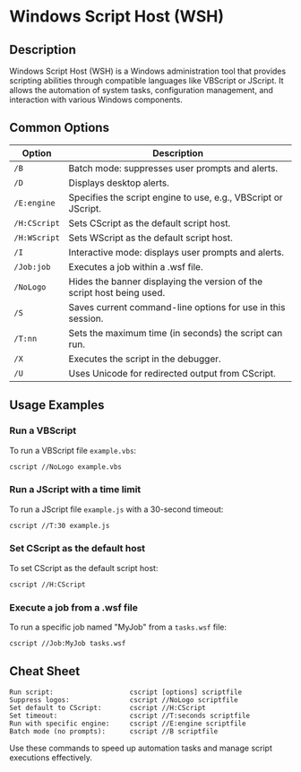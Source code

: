 # Windows Script Host (WSH)

## Description

Windows Script Host (WSH) is a Windows administration tool that provides scripting abilities through compatible languages like VBScript or JScript. It allows the automation of system tasks, configuration management, and interaction with various Windows components.

## Common Options

| Option         | Description                                                       |
|----------------|-------------------------------------------------------------------|
| `/B`           | Batch mode: suppresses user prompts and alerts.                   |
| `/D`           | Displays desktop alerts.                                          |
| `/E:engine`    | Specifies the script engine to use, e.g., VBScript or JScript.    |
| `/H:CScript`   | Sets CScript as the default script host.                          |
| `/H:WScript`   | Sets WScript as the default script host.                          |
| `/I`           | Interactive mode: displays user prompts and alerts.               |
| `/Job:job`     | Executes a job within a .wsf file.                                |
| `/NoLogo`      | Hides the banner displaying the version of the script host being used.|
| `/S`           | Saves current command-line options for use in this session.       |
| `/T:nn`        | Sets the maximum time (in seconds) the script can run.            |
| `/X`           | Executes the script in the debugger.                              |
| `/U`           | Uses Unicode for redirected output from CScript.                  |

## Usage Examples

### Run a VBScript
To run a VBScript file `example.vbs`:

```bash
cscript //NoLogo example.vbs
```

### Run a JScript with a time limit
To run a JScript file `example.js` with a 30-second timeout:

```bash
cscript //T:30 example.js
```

### Set CScript as the default host
To set CScript as the default script host:

```bash
cscript //H:CScript
```

### Execute a job from a .wsf file
To run a specific job named "MyJob" from a `tasks.wsf` file:

```bash
cscript //Job:MyJob tasks.wsf
```

## Cheat Sheet

```plaintext
Run script:                   cscript [options] scriptfile
Suppress logos:               cscript //NoLogo scriptfile
Set default to CScript:       cscript //H:CScript
Set timeout:                  cscript //T:seconds scriptfile
Run with specific engine:     cscript //E:engine scriptfile
Batch mode (no prompts):      cscript //B scriptfile
```

Use these commands to speed up automation tasks and manage script executions effectively.
